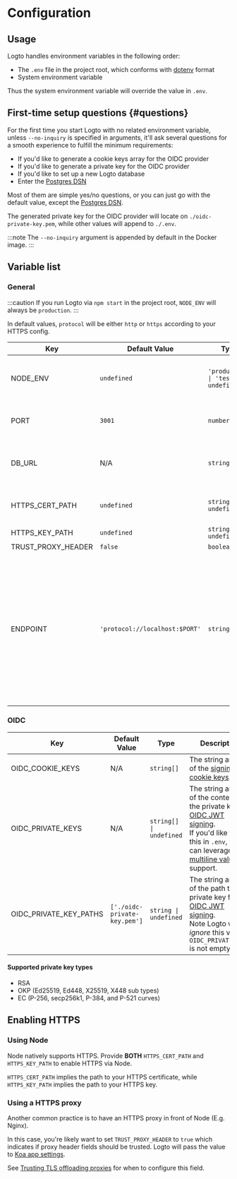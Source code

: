 # Configuration

## Usage

Logto handles environment variables in the following order:

- The `.env` file in the project root, which conforms with [dotenv](https://github.com/motdotla/dotenv#readme) format
- System environment variable

Thus the system environment variable will override the value in `.env`.

## First-time setup questions {#questions}

For the first time you start Logto with no related environment variable, unless `--no-inquiry` is specified in arguments, it'll ask several questions for a smooth experience to fulfill the minimum requirements:

- If you'd like to generate a cookie keys array for the OIDC provider
- If you'd like to generate a private key for the OIDC provider
- If you'd like to set up a new Logto database
- Enter the [Postgres DSN](https://www.postgresql.org/docs/14/libpq-connect.html#id-1.7.3.8.3.6)

Most of them are simple yes/no questions, or you can just go with the default value, except the [Postgres DSN](https://www.postgresql.org/docs/14/libpq-connect.html#id-1.7.3.8.3.6).

The generated private key for the OIDC provider will locate on `./oidc-private-key.pem`, while other values will append to `./.env`.

:::note
The `--no-inquiry` argument is appended by default in the Docker image.
:::

## Variable list

### General

:::caution
If you run Logto via `npm start` in the project root, `NODE_ENV` will always be `production`.
:::

In default values, `protocol` will be either `http` or `https` according to your HTTPS config.

| Key                | Default Value                  | Type                                                     | Description                                                                                                                                                                                                                                         |
| ------------------ | ------------------------------ | -------------------------------------------------------- | --------------------------------------------------------------------------------------------------------------------------------------------------------------------------------------------------------------------------------------------------- |
| NODE_ENV           | `undefined`                    | <code>'production' &#124; 'test' &#124; undefined</code> | What kind of environment that Logto runs in.                                                                                                                                                                                                        |
| PORT               | `3001`                         | `number`                                                 | The local port that Logto listens.                                                                                                                                                                                                                  |
| DB_URL             | N/A                            | `string`                                                 | The [Postgres DSN](https://www.postgresql.org/docs/14/libpq-connect.html#id-1.7.3.8.3.6) for Logto database.                                                                                                                                        |
| HTTPS_CERT_PATH    | `undefined`                    | <code>string &#124; undefined</code>                     | See [Enabling HTTPS](#enabling-https) for details.                                                                                                                                                                                                  |
| HTTPS_KEY_PATH     | `undefined`                    | <code>string &#124; undefined</code>                     | Ditto.                                                                                                                                                                                                                                              |
| TRUST_PROXY_HEADER | `false`                        | `boolean`                                                | Ditto.                                                                                                                                                                                                                                              |
| ENDPOINT           | `'protocol://localhost:$PORT'` | `string`                                                 | You may specify a URL with your custom domain for online testing or production. This will affect the value of the [OIDC issuer identifier](https://openid.net/specs/openid-connect-core-1_0.html#IssuerIdentifier) and Admin Console Redirect URIs. |

### OIDC

| Key                    | Default Value                | Type                                   | Description                                                                                                                                                                                                                                                                            |
| ---------------------- | ---------------------------- | -------------------------------------- | -------------------------------------------------------------------------------------------------------------------------------------------------------------------------------------------------------------------------------------------------------------------------------------- |
| OIDC_COOKIE_KEYS       | N/A                          | <code>string[]</code>                  | The string array of the [signing cookie keys](https://github.com/panva/node-oidc-provider/blob/main/docs/README.md#cookieskeys).                                                                                                                                                       |
| OIDC_PRIVATE_KEYS      | N/A                          | <code>string[] &#124; undefined</code> | The string array of the content of the private key for [OIDC JWT signing](https://openid.net/specs/openid-connect-core-1_0.html#Signing). <br/> If you'd like to set this in `.env`, you can leverage [multiline values](https://github.com/motdotla/dotenv#multiline-values) support. |
| OIDC_PRIVATE_KEY_PATHS | `['./oidc-private-key.pem']` | <code>string &#124; undefined</code>   | The string array of the path to the private key file for [OIDC JWT signing](https://openid.net/specs/openid-connect-core-1_0.html#Signing). <br/> Note Logto will _ignore_ this value if `OIDC_PRIVATE_KEYS` is not empty.                                                             |

#### Supported private key types

- RSA
- OKP (Ed25519, Ed448, X25519, X448 sub types)
- EC (P-256, secp256k1, P-384, and P-521 curves)

## Enabling HTTPS

### Using Node

Node natively supports HTTPS. Provide **BOTH** `HTTPS_CERT_PATH` and `HTTPS_KEY_PATH` to enable HTTPS via Node.

`HTTPS_CERT_PATH` implies the path to your HTTPS certificate, while `HTTPS_KEY_PATH` implies the path to your HTTPS key.

### Using a HTTPS proxy

Another common practice is to have an HTTPS proxy in front of Node (E.g. Nginx).

In this case, you're likely want to set `TRUST_PROXY_HEADER` to `true` which indicates if proxy header fields should be trusted. Logto will pass the value to [Koa app settings](https://github.com/koajs/koa/blob/master/docs/api/index.md#settings).

See [Trusting TLS offloading proxies](https://github.com/panva/node-oidc-provider/blob/main/docs/README.md#trusting-tls-offloading-proxies) for when to configure this field.
